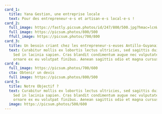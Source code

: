 ```yaml
---
card_1:
  title: Yana Gestion, une entreprise locale
  text: Pour des entrepreneur·e·s et artisan·e·s local·e·s !
card_2:
  full_image: https://fastly.picsum.photos/id/247/800/500.jpg?hmac=lcnWNpuOQ5fJK04ITM4j_lglgySwnba9kxkny0-_Hk8
  full image: https://picsum.photos/800/500
  ffull_image: https://picsum.photos/700/800
card_3:
  title: Un besoin criant chez les entrepreneur·s·euses Antillo-Guyanais·es !
  text: Curabitur mollis ex lobortis lectus ultricies, sed sagittis dui laoreet.
    Sed in lacinia sapien. Cras blandit condimentum augue nec vulputate. Fusce
    ornare ex eu volutpat finibus. Aenean sagittis odio et magna cursus semper.
card_4:
  full_image: https://picsum.photos/700/600
  cta: Obtenir un devis
  full image: https://picsum.photos/800/500
card_5:
  title: Notre Objectif ?
  text: Curabitur mollis ex lobortis lectus ultricies, sed sagittis dui laoreet.
    Sed in lacinia sapien. Cras blandit condimentum augue nec vulputate. Fusce
    ornare ex eu volutpat finibus. Aenean sagittis odio et magna cursus semper.
  image: https://picsum.photos/500/600
---
```

